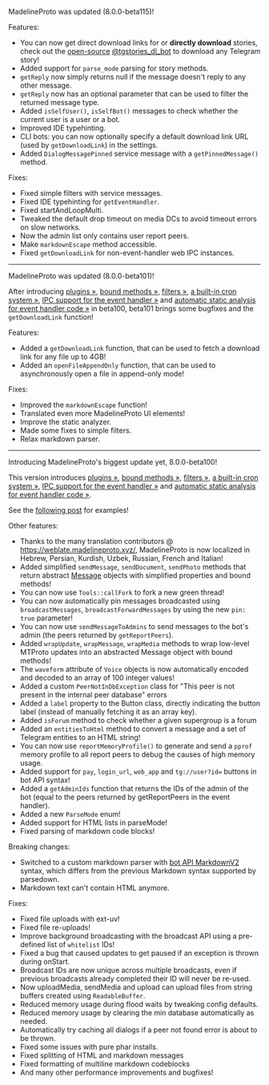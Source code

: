 MadelineProto was updated (8.0.0-beta115)!

Features:
- You can now get direct download links for or **directly download** stories, check out the [open-source](https://github.com/danog/MadelineProto/blob/v8/examples/tgstories_dl_bot.php) [@tgstories_dl_bot](https://t.me/tgstories_dl_bot) to download any Telegram story!
- Added support for `parse_mode` parsing for story methods.
- `getReply` now simply returns null if the message doesn't reply to any other message.
- `getReply` now has an optional parameter that can be used to filter the returned message type.
- Added `isSelfUser()`, `isSelfBot()` messages to check whether the current user is a user or a bot.
- Improved IDE typehinting.
- CLI bots: you can now optionally specify a default download link URL (used by `getDownloadLink`) in the settings.
- Added `DialogMessagePinned` service message with a `getPinnedMessage()` method.

Fixes:
- Fixed simple filters with service messages.
- Fixed IDE typehinting for `getEventHandler`.
- Fixed startAndLoopMulti.
- Tweaked the default drop timeout on media DCs to avoid timeout errors on slow networks.
- Now the admin list only contains user report peers.
- Make `markdownEscape` method accessible.
- Fixed `getDownloadLink` for non-event-handler web IPC instances.

---

MadelineProto was updated (8.0.0-beta101)!

After introducing [plugins »](https://docs.madelineproto.xyz/docs/PLUGINS.html), [bound methods »](https://docs.madelineproto.xyz/docs/UPDATES.html#bound-methods), [filters »](https://docs.madelineproto.xyz/docs/FILTERS.html), [a built-in cron system »](https://docs.madelineproto.xyz/docs/UPDATES.html#cron), [IPC support for the event handler »](https://docs.madelineproto.xyz/docs/UPDATES.html#persisting-data-and-ipc) and [automatic static analysis for event handler code »](https://docs.madelineproto.xyz/docs/UPDATES.html#automatic-static-analysis) in beta100, beta101 brings some bugfixes and the `getDownloadLink` function!

Features:
- Added a `getDownloadLink` function, that can be used to fetch a download link for any file up to 4GB!
- Added an `openFileAppendOnly` function, that can be used to asynchronously open a file in append-only mode!

Fixes:
- Improved the `markdownEscape` function!
- Translated even more MadelineProto UI elements!
- Improve the static analyzer.
- Made some fixes to simple filters.
- Relax markdown parser.

---

Introducing MadelineProto's biggest update yet, 8.0.0-beta100!

This version introduces [plugins »](https://docs.madelineproto.xyz/docs/PLUGINS.html), [bound methods »](https://docs.madelineproto.xyz/docs/UPDATES.html#bound-methods), [filters »](https://docs.madelineproto.xyz/docs/FILTERS.html), [a built-in cron system »](https://docs.madelineproto.xyz/docs/UPDATES.html#cron), [IPC support for the event handler »](https://docs.madelineproto.xyz/docs/UPDATES.html#persisting-data-and-ipc) and [automatic static analysis for event handler code »](https://docs.madelineproto.xyz/docs/UPDATES.html#automatic-static-analysis).

See the [following post](https://t.me/MadelineProto/630) for examples!

Other features:
- Thanks to the many translation contributors @ https://weblate.madelineproto.xyz/, MadelineProto is now localized in Hebrew, Persian, Kurdish, Uzbek, Russian, French and Italian!
- Added simplified `sendMessage`, `sendDocument`, `sendPhoto` methods that return abstract [Message](https://docs.madelineproto.xyz/PHP/danog/MadelineProto/EventHandler/Message.html) objects with simplified properties and bound methods!
- You can now use `Tools::callFork` to fork a new green thread!
- You can now automatically pin messages broadcasted using `broadcastMessages`, `broadcastForwardMessages` by using the new `pin: true` parameter!
- You can now use `sendMessageToAdmins` to send messages to the bot's admin (the peers returned by `getReportPeers`).
- Added `wrapUpdate`, `wrapMessage`, `wrapMedia` methods to wrap low-level MTProto updates into an abstracted Message object with bound methods!
- The `waveform` attribute of `Voice` objects is now automatically encoded and decoded to an array of 100 integer values!
- Added a custom `PeerNotInDbException` class for "This peer is not present in the internal peer database" errors
- Added a `label` property to the Button class, directly indicating the button label (instead of manually fetching it as an array key).
- Added `isForum` method to check whether a given supergroup is a forum
- Added an `entitiesToHtml` method to convert a message and a set of Telegram entities to an HTML string!	
- You can now use `reportMemoryProfile()` to generate and send a `pprof` memory profile to all report peers to debug the causes of high memory usage.
- Added support for `pay`, `login_url`, `web_app` and `tg://user?id=` buttons in bot API syntax!
- Added a `getAdminIds` function that returns the IDs of the admin of the bot (equal to the peers returned by getReportPeers in the event handler).
- Added a new `ParseMode` enum!
- Added support for HTML lists in parseMode!
- Fixed parsing of markdown code blocks!

Breaking changes:
- Switched to a custom markdown parser with [bot API MarkdownV2](https://core.telegram.org/bots/api#markdownv2-style) syntax, which differs from the previous Markdown syntax supported by parsedown.
- Markdown text can't contain HTML anymore.

Fixes:
- Fixed file uploads with ext-uv!
- Fixed file re-uploads!
- Improve background broadcasting with the broadcast API using a pre-defined list of `whitelist` IDs!
- Fixed a bug that caused updates to get paused if an exception is thrown during onStart.
- Broadcast IDs are now unique across multiple broadcasts, even if previous broadcasts already completed their ID will never be re-used.
- Now uploadMedia, sendMedia and upload can upload files from string buffers created using `ReadableBuffer`.
- Reduced memory usage during flood waits by tweaking config defaults.
- Reduced memory usage by clearing the min database automatically as needed.
- Automatically try caching all dialogs if a peer not found error is about to be thrown.
- Fixed some issues with pure phar installs.
- Fixed splitting of HTML and markdown messages
- Fixed formatting of multiline markdown codeblocks
- And many other performance improvements and bugfixes!
